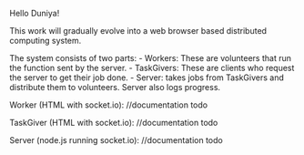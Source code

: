 Hello Duniya!

This work will gradually evolve into a web browser based distributed computing system.


The system consists of two parts:
    - Workers: These are volunteers that run the function sent by the server.
    - TaskGivers: These are clients who request the server to get their job done. 
    - Server: takes jobs from TaskGivers and distribute them to volunteers. Server also logs progress. 
    

Worker (HTML with socket.io):
//documentation todo


TaskGiver (HTML with socket.io):
//documentation todo


Server (node.js running socket.io):
//documentation todo
